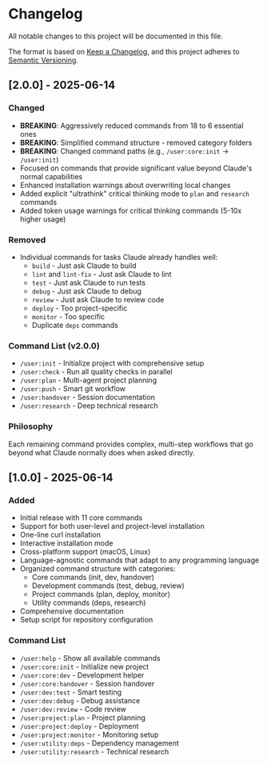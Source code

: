# Changelog

All notable changes to this project will be documented in this file.

The format is based on [Keep a Changelog](https://keepachangelog.com/en/1.0.0/),
and this project adheres to [Semantic Versioning](https://semver.org/spec/v2.0.0.html).

## [2.0.0] - 2025-06-14

### Changed
- **BREAKING**: Aggressively reduced commands from 18 to 6 essential ones
- **BREAKING**: Simplified command structure - removed category folders
- **BREAKING**: Changed command paths (e.g., `/user:core:init` → `/user:init`)
- Focused on commands that provide significant value beyond Claude's normal capabilities
- Enhanced installation warnings about overwriting local changes
- Added explicit "ultrathink" critical thinking mode to `plan` and `research` commands
- Added token usage warnings for critical thinking commands (5-10x higher usage)

### Removed
- Individual commands for tasks Claude already handles well:
  - `build` - Just ask Claude to build
  - `lint` and `lint-fix` - Just ask Claude to lint
  - `test` - Just ask Claude to run tests
  - `debug` - Just ask Claude to debug
  - `review` - Just ask Claude to review code
  - `deploy` - Too project-specific
  - `monitor` - Too specific
  - Duplicate `deps` commands

### Command List (v2.0.0)
- `/user:init` - Initialize project with comprehensive setup
- `/user:check` - Run all quality checks in parallel
- `/user:plan` - Multi-agent project planning
- `/user:push` - Smart git workflow
- `/user:handover` - Session documentation
- `/user:research` - Deep technical research

### Philosophy
Each remaining command provides complex, multi-step workflows that go beyond what Claude normally does when asked directly.

## [1.0.0] - 2025-06-14

### Added
- Initial release with 11 core commands
- Support for both user-level and project-level installation
- One-line curl installation
- Interactive installation mode
- Cross-platform support (macOS, Linux)
- Language-agnostic commands that adapt to any programming language
- Organized command structure with categories:
  - Core commands (init, dev, handover)
  - Development commands (test, debug, review)
  - Project commands (plan, deploy, monitor)
  - Utility commands (deps, research)
- Comprehensive documentation
- Setup script for repository configuration

### Command List
- `/user:help` - Show all available commands
- `/user:core:init` - Initialize new project
- `/user:core:dev` - Development helper
- `/user:core:handover` - Session handover
- `/user:dev:test` - Smart testing
- `/user:dev:debug` - Debug assistance
- `/user:dev:review` - Code review
- `/user:project:plan` - Project planning
- `/user:project:deploy` - Deployment
- `/user:project:monitor` - Monitoring setup
- `/user:utility:deps` - Dependency management
- `/user:utility:research` - Technical research